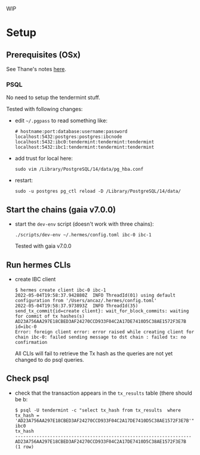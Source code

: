 WIP

# Setup
## Prerequisites (OSx)
See Thane's notes [here](https://hedgedoc.informal.systems/G3PkdLXKT86oOTGWrGQe5g#).

### PSQL
No need to setup the tendermint stuff.

Tested with following changes:
- edit `~/.pgpass` to read something like:
    ```
    # hostname:port:database:username:password
    localhost:5432:postgres:postgres:ibcnode
    localhost:5432:ibc0:tendermint:tendermint:tendermint
    localhost:5432:ibc1:tendermint:tendermint:tendermint
    ```
- add trust for local here:
    ```
    sudo vim /Library/PostgreSQL/14/data/pg_hba.conf
    ```
- restart:
    ```
    sudo -u postgres pg_ctl reload -D /Library/PostgreSQL/14/data/
    ```
## Start the chains (gaia v7.0.0)
- start the `dev-env` script (doesn't work with three chains):
  ```
  ./scripts/dev-env ~/.hermes/config.toml ibc-0 ibc-1
  ```
  Tested with gaia v7.0.0

## Run hermes CLIs
- create IBC client
  ```
  $ hermes create client ibc-0 ibc-1
  2022-05-04T19:58:37.942880Z  INFO ThreadId(01) using default configuration from '/Users/ancaz/.hermes/config.toml'
  2022-05-04T19:58:37.973893Z  INFO ThreadId(35) send_tx_commit{id=create client}: wait_for_block_commits: waiting for commit of tx hashes(s) AD23A756AA297E18CBED3AF24270CCD933F04C2A17DE7410D5C38AE1572F3E7B id=ibc-0
  Error: foreign client error: error raised while creating client for chain ibc-0: failed sending message to dst chain : failed tx: no confirmation
  ```
  All CLIs will fail to retrieve the Tx hash as the queries are not yet changed to do psql queries. 

## Check psql
- check that the transaction appears in the `tx_results` table (there should be b:
  ```
  $ psql -U tendermint -c "select tx_hash from tx_results  where tx_hash = 'AD23A756AA297E18CBED3AF24270CCD933F04C2A17DE7410D5C38AE1572F3E7B'" ibc0
  tx_hash
  ------------------------------------------------------------------
  AD23A756AA297E18CBED3AF24270CCD933F04C2A17DE7410D5C38AE1572F3E7B
  (1 row)
  ```

